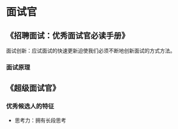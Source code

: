 # 面试官

## 《招聘面试：优秀面试官必读手册》

面试创新：应试面试的快速更新迫使我们必须不断地创新面试的方式方法。


### 面试原理

## 《超级面试官》

### 优秀候选人的特征

- 思考力：拥有长段思考
